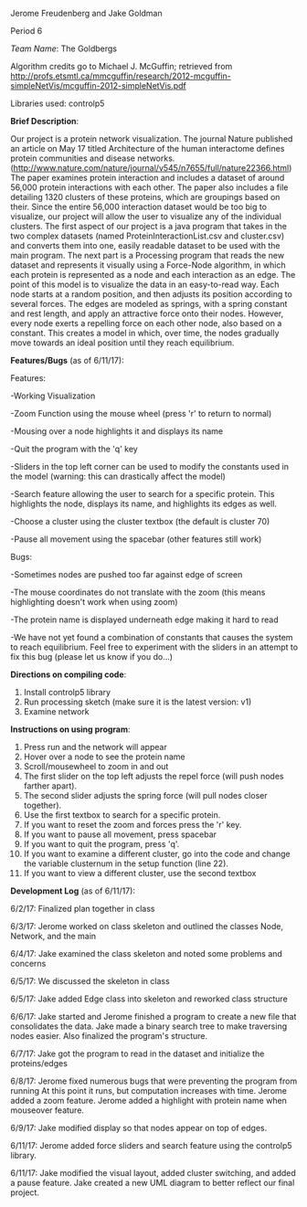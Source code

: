 Jerome Freudenberg and Jake Goldman

Period 6

*Team Name*: The Goldbergs

Algorithm credits go to Michael J. McGuffin; retrieved from http://profs.etsmtl.ca/mmcguffin/research/2012-mcguffin-simpleNetVis/mcguffin-2012-simpleNetVis.pdf

Libraries used: controlp5


**Brief Description**:

Our project is a protein network visualization. The journal Nature published an article on May 17 titled Architecture of the human interactome defines protein communities and disease networks. (http://www.nature.com/nature/journal/v545/n7655/full/nature22366.html) The paper examines protein interaction and includes a dataset of around 56,000 protein interactions with each other. The paper also includes a file detailing 1320 clusters of these proteins, which are groupings based on their. Since the entire 56,000 interaction dataset would be too big to visualize, our project will allow the user to visualize any of the individual clusters.
The first aspect of our project is a java program that takes in the two complex datasets (named ProteinInteractionList.csv and cluster.csv) and converts them into one, easily readable dataset to be used with the main program. The next part is a Processing program that reads the new dataset and represents it visually using a Force-Node algorithm, in which each protein is represented as a node and each interaction as an edge. The point of this model is to visualize the data in an easy-to-read way. Each node starts at a random position, and then adjusts its position according to several forces. The edges are modeled as springs, with a spring constant and rest length, and apply an attractive force onto their nodes. However, every node exerts a repelling force on each other node, also based on a constant. This creates a model in which, over time, the nodes gradually move towards an ideal position until they reach equilibrium.




**Features/Bugs** (as of 6/11/17):

Features:

-Working Visualization

-Zoom Function using the mouse wheel (press 'r' to return to normal)

-Mousing over a node highlights it and displays its name

-Quit the program with the 'q' key

-Sliders in the top left corner can be used to modify the constants used in the model (warning: this can drastically affect the model)

-Search feature allowing the user to search for a specific protein. This highlights the node, displays its name, and highlights its edges as well.

-Choose a cluster using the cluster textbox (the default is cluster 70)

-Pause all movement using the spacebar (other features still work)


Bugs:

-Sometimes nodes are pushed too far against edge of screen

-The mouse coordinates do not translate with the zoom (this means highlighting doesn't work when using zoom)

-The protein name is displayed underneath edge making it hard to read

-We have not yet found a combination of constants that causes the system to reach equilibrium. Feel free to experiment with the sliders in an attempt to fix this bug (please let us know if you do...)



**Directions on compiling code**:

1. Install controlp5 library
2. Run processing sketch (make sure it is the latest version: v1)
3. Examine network



**Instructions on using program**:

1. Press run and the network will appear
2. Hover over a node to see the protein name
3. Scroll/mousewheel to zoom in and out
4. The first slider on the top left adjusts the repel force (will push nodes farther apart).
5. The second slider adjusts the spring force (will pull nodes closer together).
6. Use the first textbox to search for a specific protein.
7. If you want to reset the zoom and forces press the 'r' key.
8. If you want to pause all movement, press spacebar
9. If you want to quit the program, press 'q'.
10. If you want to examine a different cluster, go into the code and change the variable clusternum in the setup function (line 22).
11. If you want to view a different cluster, use the second textbox





**Development Log** (as of 6/11/17):

6/2/17: Finalized plan together in class

6/3/17: Jerome worked on class skeleton and outlined the classes Node, Network, and the main

6/4/17: Jake examined the class skeleton and noted some problems and concerns

6/5/17: We discussed the skeleton in class

6/5/17: Jake added Edge class into skeleton and reworked class structure

6/6/17: Jake started and Jerome finished a program to create a new file that
	consolidates the data. Jake made a binary search tree to make traversing
	nodes easier. Also finalized the program's structure.

6/7/17: Jake got the program to read in the dataset and initialize the proteins/edges

6/8/17: Jerome fixed numerous bugs that were preventing the program from running
	At this point it runs, but computation increases with time.
	Jerome added a zoom feature.
	Jerome added a highlight with protein name when mouseover feature.

6/9/17: Jake modified display so that nodes appear on top of edges.

6/11/17: Jerome added force sliders and search feature using the controlp5 library.

6/11/17: Jake modified the visual layout, added cluster switching, and added a pause feature.
		 Jake created a new UML diagram to better reflect our final project.
